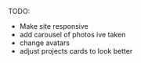 TODO:
- Make site responsive
- add carousel of photos ive taken
- change avatars
- adjust projects cards to look better
